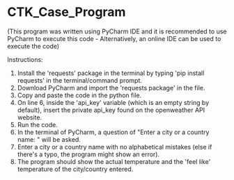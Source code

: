 # CTK_Case_Program

(This program was written using PyCharm IDE and it is recommended to use PyCharm to execute this code - Alternatively, an online IDE can be used to execute the code)

Instructions:
1. Install the 'requests' package in the terminal by typing 'pip install requests' in the terminal/command prompt.
2. Download PyCharm and import the 'requests package' in the file.
3. Copy and paste the code in the python file.
4. On line 6, inside the 'api_key' variable (which is an empty string by default), insert the private api_key found on the openweather API website.
5. Run the code.
6. In the terminal of PyCharm, a question of "Enter a city or a country name: " will be asked.
7. Enter a city or a country name with no alphabetical mistakes (else if there's a typo, the program might show an error).
8. The program should show the actual temperature and the 'feel like' temperature of the city/country entered.

